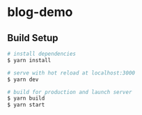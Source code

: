 # blog-demo

## Build Setup

```bash
# install dependencies
$ yarn install

# serve with hot reload at localhost:3000
$ yarn dev

# build for production and launch server
$ yarn build
$ yarn start
```